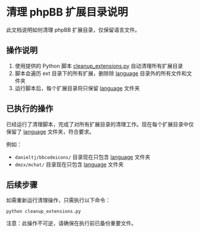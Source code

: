 # 清理 phpBB 扩展目录说明

此文档说明如何清理 phpBB 扩展目录，仅保留语言文件。

## 操作说明

1. 使用提供的 Python 脚本 [cleanup_extensions.py](file:///c:/Users/HansJack/Desktop/phpBB-ext-zh_cmn_hans/ext/cleanup_extensions.py) 自动清理所有扩展目录
2. 脚本会遍历 ext 目录下的所有扩展，删除除 [language](file:///c:/Users/HansJack/Desktop/phpBB-ext-zh_cmn_hans/ext/privet/ailabs/vendor_mainpage/styles/all/template/event/overall_header_navigation_append.html#L12-L15) 目录外的所有文件和文件夹
3. 运行脚本后，每个扩展目录将只保留 [language](file:///c:/Users/HansJack/Desktop/phpBB-ext-zh_cmn_hans/ext/privet/ailabs/vendor_mainpage/styles/all/template/event/overall_header_navigation_append.html#L12-L15) 文件夹

## 已执行的操作

已经运行了清理脚本，完成了对所有扩展目录的清理工作。现在每个扩展目录中仅保留了 [language](file:///c:/Users/HansJack/Desktop/phpBB-ext-zh_cmn_hans/ext/privet/ailabs/vendor_mainpage/styles/all/template/event/overall_header_navigation_append.html#L12-L15) 文件夹，符合要求。

例如：
- `danieltj/bbcodeicons/` 目录现在只包含 [language](file:///c:/Users/HansJack/Desktop/phpBB-ext-zh_cmn_hans/ext/privet/ailabs/vendor_mainpage/styles/all/template/event/overall_header_navigation_append.html#L12-L15) 文件夹
- `dmzx/mchat/` 目录现在只包含 [language](file:///c:/Users/HansJack/Desktop/phpBB-ext-zh_cmn_hans/ext/privet/ailabs/vendor_mainpage/styles/all/template/event/overall_header_navigation_append.html#L12-L15) 文件夹

## 后续步骤

如需重新运行清理操作，只需执行以下命令：

```
python cleanup_extensions.py
```

注意：此操作不可逆，请确保在执行前已备份重要文件。